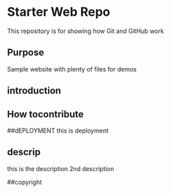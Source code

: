 # Starter Web Repo

This repository is for showing how Git and GitHub work

## Purpose

Sample website with plenty of files for demos

## introduction

## How tocontribute

##dEPLOYMENT
this is deployment
## descrip
this is the description
2nd description

##copyright
